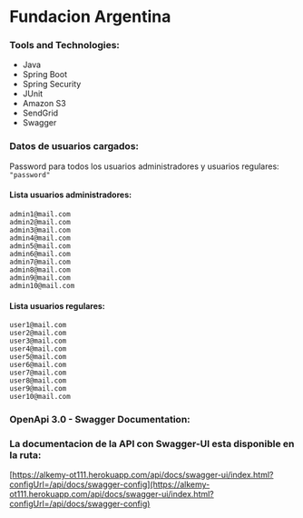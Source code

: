 # Fundacion Argentina

### Tools and Technologies:
* Java
* Spring Boot
* Spring Security
* JUnit
* Amazon S3
* SendGrid
* Swagger

### Datos de usuarios cargados:

Password para todos los usuarios administradores y usuarios regulares:
`"password"`

#### Lista usuarios administradores:

    admin1@mail.com
    admin2@mail.com
    admin3@mail.com
    admin4@mail.com
    admin5@mail.com
    admin6@mail.com
    admin7@mail.com
    admin8@mail.com
    admin9@mail.com
    admin10@mail.com

#### Lista usuarios regulares:

    user1@mail.com
    user2@mail.com
    user3@mail.com
    user4@mail.com
    user5@mail.com
    user6@mail.com
    user7@mail.com
    user8@mail.com
    user9@mail.com
    user10@mail.com

### OpenApi 3.0 - Swagger Documentation:

### La documentacion de la API con Swagger-UI esta disponible en la ruta:

[https://alkemy-ot111.herokuapp.com/api/docs/swagger-ui/index.html?configUrl=/api/docs/swagger-config](https://alkemy-ot111.herokuapp.com/api/docs/swagger-ui/index.html?configUrl=/api/docs/swagger-config)
